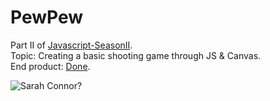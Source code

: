 # PewPew  
  
Part II of [Javascript-SeasonII](https://github.com/Kaleidosport/JavaScript_Season2).  
Topic: Creating a basic shooting game through JS & Canvas.  
End product: [Done](https://kaleidosport.github.io/PewPew/).  
  
![Sarah Connor?](https://i.imgur.com/KdQOEJu.gif)  